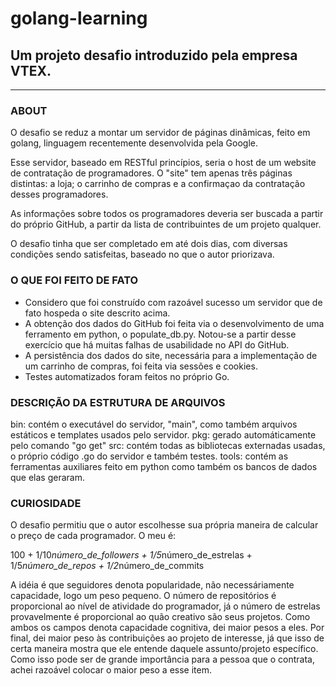 # golang-learning
## Um projeto desafio introduzido pela empresa VTEX.
---
### ABOUT

O desafio se reduz a montar um servidor de páginas dinâmicas, feito em golang, linguagem recentemente desenvolvida pela Google.

Esse servidor, baseado em RESTful princípios, seria o host de um website de contratação de programadores. O "site" tem apenas três páginas distintas: a loja; o carrinho de compras e a confirmaçao da contratação desses programadores.

As informações sobre todos os programadores deveria ser buscada a partir do próprio GitHub, a partir da lista de contribuintes de um projeto qualquer.

O desafio tinha que ser completado em até dois dias, com diversas condições sendo satisfeitas, baseado no que o autor priorizava.

### O QUE FOI FEITO DE FATO

* Considero que foi construído com razoável sucesso um servidor que de fato hospeda o site descrito acima.
* A obtenção dos dados do GitHub foi feita via o desenvolvimento de uma ferramento em python, o populate_db.py. Notou-se a partir desse exercício que há muitas falhas de usabilidade no API do GitHub.
* A persistência dos dados do site, necessária para a implementação de um carrinho de compras, foi feita via sessões e cookies.
* Testes automatizados foram feitos no próprio Go.

### DESCRIÇÃO DA ESTRUTURA DE ARQUIVOS
bin: contém o executável do servidor, "main", como também arquivos estáticos e templates usados pelo servidor.
pkg: gerado automáticamente pelo comando "go get"
src: contém todas as bibliotecas externadas usadas, o próprio código .go do servidor e também testes.
tools: contém as ferramentas auxiliares feito em python como também os bancos de dados que elas geraram.

### CURIOSIDADE
O desafio permitiu que o autor escolhesse sua própria maneira de calcular o preço de cada programador.
O meu é:

100 + 1/10*número_de_followers + 1/5*número_de_estrelas + 1/5*número_de_repos + 1/2*número_de_commits

A idéia é que seguidores denota popularidade, não necessáriamente capacidade, logo um peso pequeno. O número de repositórios é proporcional ao nível de atividade do programador, já o número de estrelas provavelmente é proporcional ao quão creativo são seus projetos. Como ambos os campos denota capacidade cognitiva, dei maior pesos a eles. Por final, dei maior peso às contribuições ao projeto de interesse, já que isso de certa maneira mostra que ele entende daquele assunto/projeto específico. Como isso pode ser de grande importância para a pessoa que o contrata, achei razoável colocar o maior peso a esse item.
